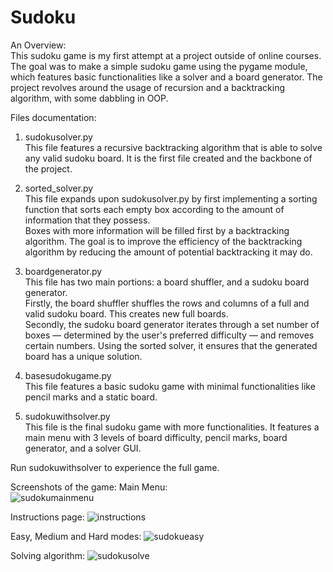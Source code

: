 # Sudoku

An Overview:  
This sudoku game is my first attempt at a project outside of online courses. The goal was to make a simple sudoku game using the pygame module, which features basic 
functionalities like a solver and a board generator. The project revolves around the usage of recursion and a backtracking algorithm, with some dabbling in OOP.



Files documentation:  
1. sudokusolver.py  
This file features a recursive backtracking algorithm that is able to solve any valid sudoku board. It is the first file created and the backbone of the project.

2. sorted_solver.py  
This file expands upon sudokusolver.py by first implementing a sorting function that sorts each empty box according to the amount of information that they possess.  
Boxes with more information will be filled first by a backtracking algorithm. The goal is to improve the efficiency of the backtracking algorithm by reducing the 
amount of potential backtracking it may do.

3. boardgenerator.py  
This file has two main portions: a board shuffler, and a sudoku board generator.   
Firstly, the board shuffler shuffles the rows and columns of a full and valid sudoku board. This creates new full boards.  
Secondly, the sudoku board generator iterates through a set number of boxes — determined by the user's preferred difficulty — and removes certain numbers. Using the 
sorted solver, it ensures that the generated board has a unique solution.

4. basesudokugame.py  
This file features a basic sudoku game with minimal functionalities like pencil marks and a static board.

5. sudokuwithsolver.py  
This file is the final sudoku game with more functionalities. It features a main menu with 3 levels of board difficulty, pencil marks, board generator, and a solver
GUI.  
  
Run sudokuwithsolver to experience the full game.





Screenshots of the game:
Main Menu:  
![sudokumainmenu](https://user-images.githubusercontent.com/65714641/131245718-ea57a5b5-12d1-4dfd-9c0e-a8a8822b0105.png)

Instructions page:
![instructions](https://user-images.githubusercontent.com/65714641/131245743-36dbd7b3-c5c0-440e-b9c5-5a18d37d39e5.png)

Easy, Medium and Hard modes:
![sudokueasy](https://user-images.githubusercontent.com/65714641/131245752-fa955091-305c-454c-a2cd-5c0c6849ca93.png)


Solving algorithm:
![sudokusolve](https://user-images.githubusercontent.com/65714641/131245761-4db96910-7355-406f-a91b-68c06dcee3af.png)

